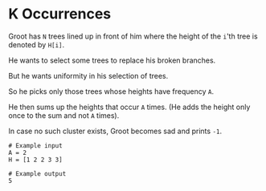 # K Occurrences

Groot has `N` trees lined up in front of him where the height of the `i`'th tree is denoted by `H[i]`.

He wants to select some trees to replace his broken branches.

But he wants uniformity in his selection of trees.

So he picks only those trees whose heights have frequency `A`.

He then sums up the heights that occur `A` times. (He adds the height only once to the sum and not `A` times).

In case no such cluster exists, Groot becomes sad and prints `-1`.

```
# Example input
A = 2
H = [1 2 2 3 3]

# Example output
5
```
